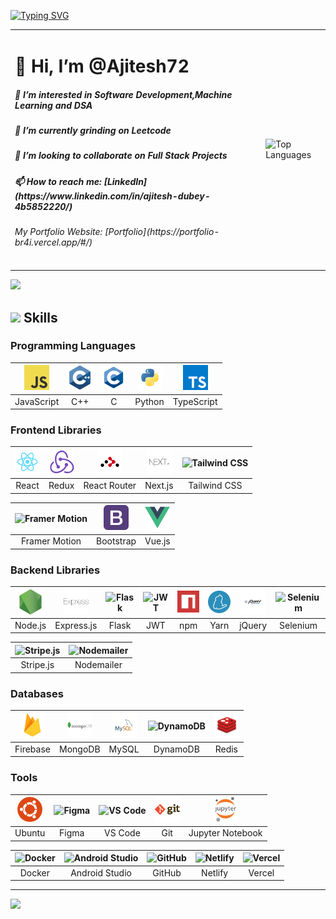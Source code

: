 <a href="https://git.io/typing-svg"><img src="https://readme-typing-svg.demolab.com?font=Fira+Code&pause=1000&width=435&lines=Software+Developer;Machine+Learning+Enthusiast" alt="Typing SVG" /></a>


<table>
  <tr>
    <td>
      <h1>👋 Hi, I’m @Ajitesh72</h1>
      <h5>👀 I’m interested in Software Development,Machine Learning and DSA</h2>
      <h5>🌱 I’m currently grinding on Leetcode</h3>
      <h5>💞️ I’m looking to collaborate on Full Stack Projects</h4>
      <h5>📫 How to reach me: [LinkedIn](https://www.linkedin.com/in/ajitesh-dubey-4b5852220/)</h5>
      <h6>My Portfolio Website: [Portfolio](https://portfolio-br4i.vercel.app/#/)</h6>
    </td>
    <td>
      <img src="https://github-readme-stats.vercel.app/api/top-langs/?username=Ajitesh72&theme=tokyonight" alt="Top Languages" />
    </td>
  </tr>
</table>
<img src="https://user-images.githubusercontent.com/73097560/115834477-dbab4500-a447-11eb-908a-139a6edaec5c.gif">

## <img src="https://media2.giphy.com/media/QssGEmpkyEOhBCb7e1/giphy.gif?cid=ecf05e47a0n3gi1bfqntqmob8g9aid1oyj2wr3ds3mg700bl&rid=giphy.gif" width ="25"><b> Skills</b>

### Programming Languages

| <img src="https://raw.githubusercontent.com/github/explore/master/topics/javascript/javascript.png" width="40px" alt="JavaScript"> | <img src="https://raw.githubusercontent.com/github/explore/master/topics/cpp/cpp.png" width="40px" alt="C++"> | <img src="https://raw.githubusercontent.com/github/explore/master/topics/c/c.png" width="40px" alt="C"> | <img src="https://raw.githubusercontent.com/github/explore/master/topics/python/python.png" width="40px" alt="Python"> | <img src="https://raw.githubusercontent.com/github/explore/main/topics/typescript/typescript.png" width="40px" alt="TypeScript"> |
| :---: | :---: | :---: | :---: | :---: |
| JavaScript | C++ | C | Python | TypeScript |

### Frontend Libraries

| <img src="https://raw.githubusercontent.com/github/explore/master/topics/react/react.png" width="40px" alt="React"> | <img src="https://raw.githubusercontent.com/github/explore/master/topics/redux/redux.png" width="40px" alt="Redux"> | <img src="https://raw.githubusercontent.com/github/explore/main/topics/react-router/react-router.png" width="40px" alt="React Router"> | <img src="https://raw.githubusercontent.com/github/explore/main/topics/nextjs/nextjs.png" width="40px" alt="Next.js"> | <img src="https://user-images.githubusercontent.com/98990/89711240-4172a200-d989-11ea-8d51-4aaf922fa407.png" width="40px" alt="Tailwind CSS"> |
| :---: | :---: | :---: | :---: | :---: |
| React | Redux | React Router | Next.js | Tailwind CSS |

| <img src="https://repository-images.githubusercontent.com/157846876/70574400-9e6a-11e9-8708-22d4bf4c3322" width="40px" alt="Framer Motion"> | <img src="https://raw.githubusercontent.com/github/explore/master/topics/bootstrap/bootstrap.png" width="40px" alt="Bootstrap"> | <img src="https://raw.githubusercontent.com/github/explore/main/topics/vue/vue.png" width="40px" alt="Vue.js"> |
| :---: | :---: | :---: |
| Framer Motion | Bootstrap | Vue.js |

### Backend Libraries

| <img src="https://raw.githubusercontent.com/github/explore/master/topics/nodejs/nodejs.png" width="40px" alt="Node.js"> | <img src="https://raw.githubusercontent.com/github/explore/master/topics/express/express.png" width="40px" alt="Express.js"> | <img src="https://camo.githubusercontent.com/68390254ad6054b8e98b68fbcae09a3b78751427686f3e003a33c2bbc913b14c/68747470733a2f2f696d672e736869656c64732e696f2f62616467652f466c61736b2d3030303030303f7374796c653d666f722d7468652d6261646765266c6f676f3d666c61736b266c6f676f436f6c6f723d7768697465" width="40px" alt="Flask"> | <img src="https://camo.githubusercontent.com/5fff6029f4154d67d92000c1809bdf4d2df21aba75e7f93293680155e561baa4/68747470733a2f2f696d672e736869656c64732e696f2f62616467652f6a736f6e253230776562253230746f6b656e732d3332333333303f7374796c653d666f722d7468652d6261646765266c6f676f3d6a736f6e2d7765622d746f6b656e73266c6f676f436f6c6f723d70696e6b" width="40px" alt="JWT"> | <img src="https://raw.githubusercontent.com/github/explore/master/topics/npm/npm.png" width="40px" alt="npm"> | <img src="https://raw.githubusercontent.com/github/explore/master/topics/yarn/yarn.png" width="40px" alt="Yarn"> | <img src="https://raw.githubusercontent.com/github/explore/master/topics/jquery/jquery.png" width="40px" alt="jQuery"> | <img src="https://img.icons8.com/color/48/000000/selenium-test-automation.png" width="40px" alt="Selenium"> |
| :---: | :---: | :---: | :---: | :---: | :---: | :---: | :---: |
| Node.js | Express.js | Flask | JWT | npm | Yarn | jQuery | Selenium |

| <img src="https://sandny.com/wp-content/uploads/2021/06/social.png" width="40px" alt="Stripe.js"> | <img src="https://img.stackshare.io/service/2862/qr2-jCLr.jpg" width="40px" alt="Nodemailer"> |
| :---: | :---: |
| Stripe.js | Nodemailer |

### Databases

| <img src="https://raw.githubusercontent.com/github/explore/master/topics/firebase/firebase.png" width="40px" alt="Firebase"> | <img src="https://raw.githubusercontent.com/github/explore/master/topics/mongodb/mongodb.png" width="40px" alt="MongoDB"> | <img src="https://raw.githubusercontent.com/github/explore/master/topics/mysql/mysql.png" width="40px" alt="MySQL"> | <img src="https://amazon-dynamodb-labs.com/images/Amazon-DynamoDB.png" width="40px" alt="DynamoDB"> | <img src="https://raw.githubusercontent.com/github/explore/main/topics/redis/redis.png" width="40px" alt="Redis"> |
| :---: | :---: | :---: | :---: | :---: |
| Firebase | MongoDB | MySQL | DynamoDB | Redis |

### Tools

| <img src="https://raw.githubusercontent.com/github/explore/master/topics/ubuntu/ubuntu.png" width="40px" alt="Ubuntu"> | <img src="https://cdn.worldvectorlogo.com/logos/figma-1.svg" width="40px" alt="Figma"> | <img src="https://img.icons8.com/fluent/48/000000/visual-studio-code-2019.png" width="40px" alt="VS Code"> | <img src="https://raw.githubusercontent.com/github/explore/master/topics/git/git.png" width="40px" alt="Git"> | <img src="https://raw.githubusercontent.com/github/explore/master/topics/jupyter-notebook/jupyter-notebook.png" width="40px" alt="Jupyter Notebook"> |
| :---: | :---: | :---: | :---: | :---: |
| Ubuntu | Figma | VS Code | Git | Jupyter Notebook |

| <img src="https://img.icons8.com/color/48/000000/docker.png" width="40px" alt="Docker"> | <img src="https://developer.android.com/studio/images/studio-icon-preview.svg" width="40px" alt="Android Studio"> | <img src="https://encrypted-tbn0.gstatic.com/images?q=tbn:ANd9GcQMS-B8Mfwk6TPmz1rLjID38ecQ5Vx7Rm18W6jS1-NKDVNDSWy86-TJqDPSqiRlbh9-_tc&usqp=CAU" width="40px" alt="GitHub"> | <img src="https://cdn.worldvectorlogo.com/logos/netlify.svg" width="40px" alt="Netlify"> | <img src="https://www.google.com/url?sa=i&url=https%3A%2F%2Fgithub.com%2Fvercel&psig=AOvVaw0_IXZajSTuNVVbAJt9Jd-Y&ust=1689887995600000&source=images&cd=vfe&opi=89978449&ved=0CBEQjRxqFwoTCJCztuvZm4ADFQAAAAAdAAAAABA-" width="40px" alt="Vercel"> |
| :---: | :---: | :---: | :---: | :---: |
| Docker | Android Studio | GitHub | Netlify | Vercel |






---
[![](https://visitcount.itsvg.in/api?id=Ajitesh72&icon=0&color=0)](https://visitcount.itsvg.in)

<!-- Proudly created with GPRM ( https://gprm.itsvg.in ) -->
  
<!---
Ajitesh72/Ajitesh72 is a ✨ special ✨ repository because its `README.md` (this file) appears on your GitHub profile.
You can click the Preview link to take a look at your changes.
--->
